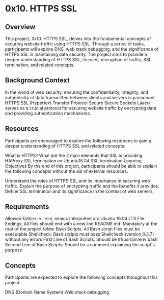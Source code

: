 # 0x10. HTTPS SSL

## Overview
This project, 0x10. HTTPS SSL, delves into the fundamental concepts of securing website traffic using HTTPS SSL. Through a series of tasks, participants will explore DNS, web stack debugging, and the significance of HTTPS SSL in maintaining data security. The project aims to provide a deeper understanding of HTTPS SSL, its roles, encryption of traffic, SSL termination, and related concepts.

## Background Context
In the world of web security, ensuring the confidentiality, integrity, and authenticity of data transmitted between clients and servers is paramount. HTTPS SSL (Hypertext Transfer Protocol Secure Secure Sockets Layer) serves as a crucial protocol for securing website traffic by encrypting data and providing authentication mechanisms.

## Resources
Participants are encouraged to explore the following resources to gain a deeper understanding of HTTPS SSL and related concepts:

What is HTTPS?
What are the 2 main elements that SSL is providing
HAProxy SSL termination on Ubuntu16.04
SSL termination
Learning Objectives
By the end of this project, participants should be able to explain the following concepts without the aid of external resources:

Understand the roles of HTTPS SSL and its importance in securing web traffic.
Explain the purpose of encrypting traffic and the benefits it provides.
Define SSL termination and its significance in the context of web servers.

## Requirements
Allowed Editors: vi, vim, emacs
Interpreted on: Ubuntu 16.04 LTS
File Endings: All files should end with a new line
README.md: Mandatory at the root of the project folder
Bash Scripts: All Bash script files must be executable
Shellcheck: Bash scripts must pass Shellcheck (version 0.3.7) without any errors
First Line of Bash Scripts: Should be #!/usr/bin/env bash
Second Line of Bash Scripts: Should be a comment explaining the script's purpose

## Concepts
Participants are expected to explore the following concepts throughout this project:

DNS (Domain Name System)
Web stack debugging
